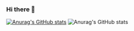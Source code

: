 ### Hi there 👋
[![Anurag's GitHub stats](https://github-readme-stats.vercel.app/api?username=KYHK)](https://github.com/anuraghazra/github-readme-stats)
![Anurag's GitHub stats](https://github-readme-stats.vercel.app/api?username=KYHK&count_private=true)

